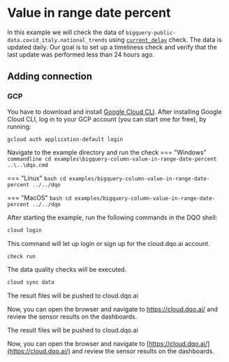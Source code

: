 # Value in range date percent 

In this example we will check the data of `bigquery-public-data.covid_italy.national_trends` using
[`current_delay`](../../../check_reference/timeliness/current_delay/current_delay.md) check.
The data is updated daily. Our goal is to set up a timeliness check and verify that the last update was performed
less than 24 hours ago.

## Adding connection
### GCP
You have to download and install [Google Cloud CLI](https://cloud.google.com/sdk/docs/install).
After installing Google Cloud CLI, log in to your GCP account (you can start one for free), by running:

```commandline
gcloud auth application-default login
```

Navigate to the example directory and run the check
=== "Windows"
    ```commandline
    cd examples\bigquery-column-value-in-range-date-percent
    ..\..\dqo.cmd
    ```

=== "Linux"
    ```bash
    cd examples/bigquery-column-value-in-range-date-percent
    ../../dqo
    ```

=== "MacOS"
    ```bash
    cd examples/bigquery-column-value-in-range-date-percent
    ../../dqo
    ```

After starting the example, run the following commands in the DQO shell:
```bash
cloud login
```
This command will let up login or sign up for the cloud.dqo.ai account.

```bash
check run
```
The data quality checks will be executed.
```bash
cloud sync data
```
The result files will be pushed to cloud.dqo.ai

Now, you can open the browser and navigate to https://cloud.dqo.ai/ and review the sensor results on the dashboards.

The result files will be pushed to cloud.dqo.ai

Now, you can open the browser and navigate to [https://cloud.dqo.ai/](https://cloud.dqo.ai/)
and review the sensor results on the dashboards.